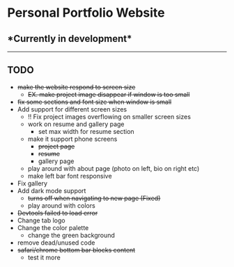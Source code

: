 # Personal Portfolio Website

## \*Currently in development\*

---

## TODO

* ~~make the website respond to screen size~~
  * ~~EX. make project image disappear if window is too small~~
* ~~fix some sections and font size when window is small~~
* Add support for different screen sizes
  * !! Fix project images overflowing on smaller screen sizes
  * work on resume and gallery page
    * set max width for resume section
  * make it support phone screens
    * ~~project page~~
    * ~~resume~~
    * gallery page
  * play around with about page (photo on left, bio on right etc)
  * make left bar font responsive
* Fix gallery
* Add dark mode support
  * ~~turns off when navigating to new page (Fixed)~~
  * play around with colors
* ~~Devtools failed to load error~~
* Change tab logo
* Change the color palette
  * change the green background
* remove dead/unused code
* ~~safari/chrome bottom bar blocks content~~
  * test it more
